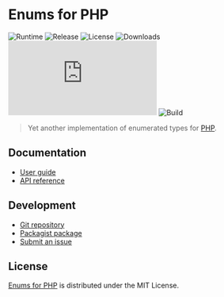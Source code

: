 # Enums for PHP
![Runtime](https://badgen.net/packagist/php/cedx/enum) ![Release](https://badgen.net/packagist/v/cedx/enum) ![License](https://badgen.net/packagist/license/cedx/enum) ![Downloads](https://badgen.net/packagist/dt/cedx/enum) ![Coverage](https://badgen.net/coveralls/c/github/cedx/enum.php) ![Build](https://badgen.net/github/checks/cedx/enum.php/main)

> Yet another implementation of enumerated types for [PHP](https://www.php.net).

## Documentation
- [User guide](https://docs.belin.io/enum.php)
- [API reference](https://api.belin.io/enum.php)

## Development
- [Git repository](https://git.belin.io/cedx/enum.php)
- [Packagist package](https://packagist.org/packages/cedx/enum)
- [Submit an issue](https://git.belin.io/cedx/enum.php/issues)

## License
[Enums for PHP](https://docs.belin.io/enum.php) is distributed under the MIT License.
